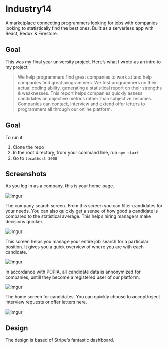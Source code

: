 # Industry14
A marketplace connecting programmers looking for jobs with companies looking to statistically find the best ones. Built as a serverless app with React, Redux &amp; Firestore.

## Goal
This was my final year university project. Here’s what I wrote as an intro to my project:
> We help programmers find great companies to work at and help companies find great programmers. We test programmers on their actual coding ability, generating a statistical report on their strengths & weaknesses. This report helps companies quickly assess candidates on objective metrics rather than subjective resumes. Companies can contact, interview and extend offer letters to programmers all through our online platform.

## Goal
To run it:
1. Clone the repo
2. In the root directory, from your command line, run `npm start`
3. Go to `localhost 3000`

## Screenshots
As you log in as a company, this is your home page.

![Imgur](https://i.imgur.com/HUeyR8L.jpg)



The company search screen. From this screen you can filter candidates for your needs. You can also quickly get a sense of how good a candidate is compared to the statistical average. This helps hiring managers make decisions quicker.

![Imgur](https://i.imgur.com/mMewEXT.png)



This screen helps you manage your entire job search for a particular position. It gives you a quick overview of where you are with each candidate.

![Imgur](https://i.imgur.com/ZPqANSm.png)



In accordance with POPIA, all candidate data is annonymized for companies, untill they become a registered user of our platform.

![Imgur](https://i.imgur.com/oHNoFuh.png)



The home screen for candidates. You can quickly choose to accept/reject interview requests or offer letters here.

![Imgur](https://i.imgur.com/UXKtdeG.jpg)




## Design
The design is based of Stripe’s fantastic dashboard.
